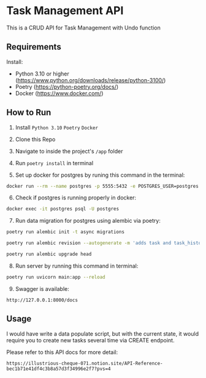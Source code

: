 # Task Management API

This is a CRUD API for Task Management with Undo function

## Requirements
Install:
- Python 3.10 or higher (https://www.python.org/downloads/release/python-3100/)
- Poetry (https://python-poetry.org/docs/)
- Docker (https://www.docker.com/)

## How to Run

1. Install `Python 3.10` `Poetry` `Docker`
2. Clone this Repo

3. Navigate to inside the project's `/app` folder

4. Run ```poetry install``` in terminal

5. Set up docker for postgres by runing this command in the terminal:
```bash
docker run --rm --name postgres -p 5555:5432 -e POSTGRES_USER=postgres -e POSTGRES_PASSWORD=postgres -e POSTGRES_DB=postgres -d postgres:14
```

6. Check if postgres is running properly in docker: 
```bash
docker exec -it postgres psql -U postgres
```
7. Run data migration for postgres using alembic via poetry: 
```bash
poetry run alembic init -t async migrations

poetry run alembic revision --autogenerate -m 'adds task and task_history table'

poetry run alembic upgrade head
```
8. Run server by running this command in terminal:
```bash
poetry run uvicorn main:app --reload
```

9. Swagger is available:
```url
http://127.0.0.1:8000/docs
```



## Usage

I would have write a data populate script, but with the current state, it would require you to create new tasks several time via CREATE endpoint.

Please refer to this API docs for more detail:
```
https://illustrious-cheque-071.notion.site/API-Reference-bec1b71e41df4c3b8a57d3f34996e2f7?pvs=4
```
